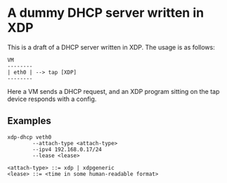 # A dummy DHCP server written in XDP

This is a draft of a DHCP server written in XDP. The usage is as follows:

```
VM
--------
| eth0 | --> tap [XDP]
--------
```

Here a VM sends a DHCP request, and an XDP program sitting on the tap device
responds with a config.

## Examples

```
xdp-dhcp veth0
        --attach-type <attach-type>
        --ipv4 192.168.0.17/24
        --lease <lease>

<attach-type> ::= xdp | xdpgeneric
<lease> ::= <time in some human-readable format>
```
